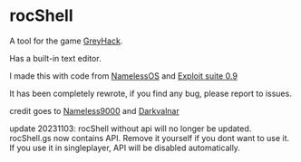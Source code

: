 # rocShell
A tool for the game [GreyHack](https://store.steampowered.com/app/605230/Grey_Hack/).

Has a built-in text editor.

I made this with code from [NamelessOS](https://github.com/Nameless9000/NamelessOS) and [Exploit suite 0.9](https://github.com/Darkvalnar/greyscript/blob/master/suite/Exploit%20Suite%200.9.js)

It has been completely rewrote, if you find any bug, please report to issues.

credit goes to [Nameless9000](https://github.com/Nameless9000) and [Darkvalnar](https://github.com/Darkvalnar)

update 20231103: rocShell without api will no longer be updated. rocShell.gs now contains API. Remove it yourself if you dont want to use it. If you use it in singleplayer, API will be disabled automatically.
